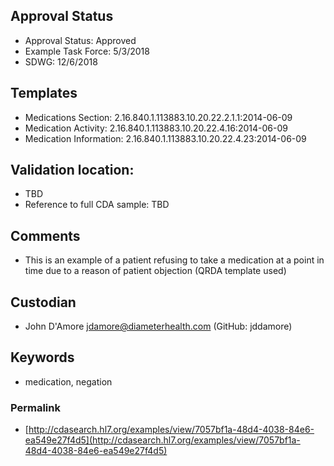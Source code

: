 ## Approval Status

* Approval Status: Approved
* Example Task Force: 5/3/2018
* SDWG: 12/6/2018

## Templates

* Medications Section: 2.16.840.1.113883.10.20.22.2.1.1:2014-06-09
* Medication Activity: 2.16.840.1.113883.10.20.22.4.16:2014-06-09
* Medication Information: 2.16.840.1.113883.10.20.22.4.23:2014-06-09

## Validation location:

* TBD
* Reference to full CDA sample: TBD

## Comments

* This is an example of a patient refusing to take a medication at a point in time due to a reason of patient objection (QRDA template used)

## Custodian

* John D'Amore jdamore@diameterhealth.com (GitHub: jddamore)

## Keywords

* medication, negation


### Permalink

* [http://cdasearch.hl7.org/examples/view/7057bf1a-48d4-4038-84e6-ea549e27f4d5](http://cdasearch.hl7.org/examples/view/7057bf1a-48d4-4038-84e6-ea549e27f4d5)
